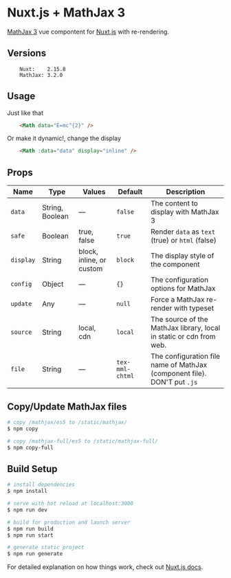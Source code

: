 # Nuxt.js + MathJax 3
[MathJax 3](https://github.com/MathJax) vue compontent for [Nuxt.js](https://github.com/nuxt/nuxt.js) with re-rendering.

## Versions
```
	Nuxt:    2.15.8
	MathJax: 3.2.0
```
## Usage
Just like that
```html
	<Math data="E=mc^{2}" />
```
Or make it dynamic!, change the display
```html
	<Math :data="data" display="inline" />
```

## Props
| Name      | Type            | Values                   | Default         | Description                                                              |
| --------- | --------------- | ------------------------ | --------------- | ------------------------------------------------------------------------ |
| `data`    | String, Boolean | —                        | `false`         | The content to display with MathJax 3                                    |
| `safe`    | Boolean         | true, false              | `true`          | Render `data` as `text` (true) or `html` (false)                         |
| `display` | String          | block, inline, or custom | `block`         | The display style of the component                                       |
| `config`  | Object          | —                        | `{}`            | The configuration options for MathJax                                    |
| `update`  | Any             | —                        | `null`          | Force a MathJax re-render with typeset                                   |
| `source`  | String          | local, cdn               | `local`         | The source of the MathJax library, local in static or cdn from web.      |
| `file`    | String          | —                        | `tex-mml-chtml` | The configuration file name of MathJax (component file). DON'T put `.js` |


## Copy/Update MathJax files
```bash
# copy /mathjax/es5 to /static/mathjax/
$ npm copy

# copy /mathjax-full/es5 to /static/mathjax-full/
$ npm copy-full
```

## Build Setup
```bash
# install dependencies
$ npm install

# serve with hot reload at localhost:3000
$ npm run dev

# build for production and launch server
$ npm run build
$ npm run start

# generate static project
$ npm run generate
```

For detailed explanation on how things work, check out [Nuxt.js docs](https://nuxtjs.org).
